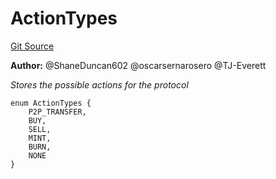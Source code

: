 # ActionTypes
[Git Source](https://github.com/thrackle-io/tron/blob/bb9fb29098b7e62d948f810420d516cd6ca78012/src/common/ActionEnum.sol)

**Author:**
@ShaneDuncan602 @oscarsernarosero @TJ-Everett

*Stores the possible actions for the protocol*


```solidity
enum ActionTypes {
    P2P_TRANSFER,
    BUY,
    SELL,
    MINT,
    BURN,
    NONE
}
```

